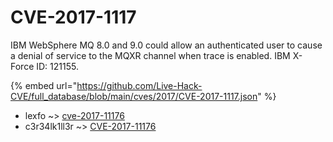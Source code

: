 # CVE-2017-1117

IBM WebSphere MQ 8.0 and 9.0 could allow an authenticated user to cause a denial of service to the MQXR channel when trace is enabled. IBM X-Force ID: 121155.

{% embed url="https://github.com/Live-Hack-CVE/full_database/blob/main/cves/2017/CVE-2017-1117.json" %}


* lexfo ~> [cve-2017-11176](https://zeste.alice-snow.ru/2017/database/cve-2017-1117/cve-2017-11176-lexfo)
* c3r34lk1ll3r ~> [CVE-2017-11176](https://zeste.alice-snow.ru/2017/database/cve-2017-1117/cve-2017-11176-c3r34lk1ll3r)
